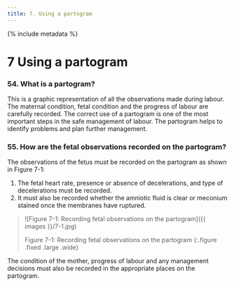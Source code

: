 ```yaml
---
title: 7. Using a partogram
---
```


{% include metadata %}

# **7** Using a partogram

### 54. What is a partogram? 

This is a graphic representation of all the observations made during labour. The maternal condition, fetal condition and the progress of labour are carefully recorded. The correct use of a partogram is one of the most important steps in the safe management of labour. The partogram helps to identify problems and plan further management. 

### 55. How are the fetal observations recorded on the partogram? 

The observations of the fetus must be recorded on the partogram as shown in Figure 7-1: 

1. The fetal heart rate, presence or absence of decelerations, and type of decelerations must be recorded.
2. It must also be recorded whether the amniotic fluid is clear or meconium stained once the membranes have ruptured.

> ![Figure 7-1: Recording fetal observations on the partogram]({{ images }}/7-1.jpg)
> 
> Figure 7-1: Recording fetal observations on the partogram
{:.figure .fixed .large .wide}

The condition of the mother, progress of labour and any management decisions must also be recorded in the appropriate places on the partogram.
